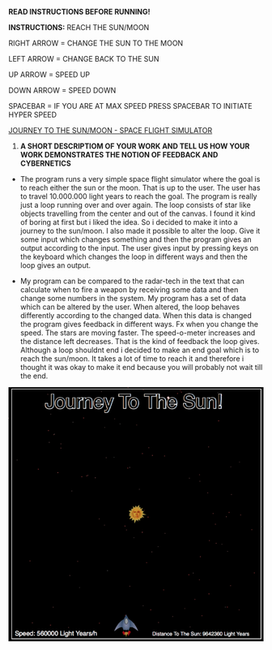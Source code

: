 **READ INSTRUCTIONS BEFORE RUNNING!**

**INSTRUCTIONS:**
REACH THE SUN/MOON

RIGHT ARROW = CHANGE THE SUN TO THE MOON

LEFT ARROW = CHANGE BACK TO THE SUN

UP ARROW = SPEED UP

DOWN ARROW = SPEED DOWN

SPACEBAR = IF YOU ARE AT MAX SPEED PRESS SPACEBAR TO INITIATE HYPER SPEED

[JOURNEY TO THE SUN/MOON - SPACE FLIGHT SIMULATOR](https://djhest.github.io/Mini_ex/Mini_ex4/index.html)
 
1. **A SHORT DESCRIPTIOM OF YOUR WORK AND TELL US HOW YOUR WORK DEMONSTRATES THE NOTION OF FEEDBACK AND CYBERNETICS**
 - The program runs a very simple space flight simulator where the goal is to reach either the sun or the moon. That is up to the user. 
   The user has to travel 10.000.000 light years to reach the goal. The program is really just a loop running over and over again. The loop consists of star like objects travelling from the center and out of the canvas. 
	 I found it kind of boring at first but i liked the idea. So i decided to make it into a journey to the sun/moon. I also made it possible to alter the loop. Give it some input which changes something and then the program gives an output according to the input.
   The user gives input by pressing keys on the keyboard which changes the loop in different ways and then the loop gives an output. 

 - My program can be compared to the radar-tech in the text that can calculate when to fire a weapon by receiving some data and then change some numbers in the system. 
	 My program has a set of data which can be altered by the user. When altered, the loop behaves differently according to the changed data. When this data is changed the program gives feedback in different ways. Fx when you change the speed. The stars are moving faster. The speed-o-meter increases and the distance left decreases. That is the kind of feedback the loop gives. 
	 Although a loop shouldnt end i decided to make an end goal which is to reach the sun/moon. It takes a lot of time to reach it and therefore i thought it was okay to make it end because you will probably not wait till the end. 

![ScreenShot](https://github.com/djhest/Mini_ex/blob/gh-pages/Mini_ex4/screen.png)

